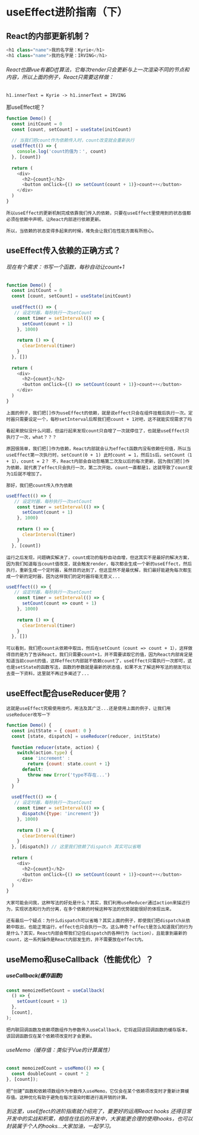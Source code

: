 # useEffect进阶指南（下）

## React的内部更新机制？

```js
<h1 class="name">我的名字是：Kyrie</h1>
<h1 class="name">我的名字是：IRVING</h1>
```

###### React也跟vue有着Diff算法，它每次render只会更新与上一次渲染不同的节点和内容，所以上面的例子，React只需要这样做：

`h1.innerText = Kyrie -> h1.innerText = IRVING`

那useEffect呢？


```js
function Demo() {
  const initCount = 0
  const [count, setCount] = useState(initCount)
  
  // 当我们把count作为依赖传入时，count改变就会重新执行
  useEffect(() => {
    console.log('count的值为：', count)
  }, [count])
  
  return (
    <div>
      <h2>{count}</h2>
      <button onClick={() => setCount(count + 1)}>count++</button>
    </div>
  ) 
}
```

`所以useEffect的更新机制完成依靠我们传入的依赖，只要在useEffect里使用到的状态值都必须在依赖中声明，让React内部进行依赖更新。`  

`所以，当依赖的状态变得多起来的时候，难免会让我们在性能方面有所担心。`

## useEffect传入依赖的正确方式？
###### 现在有个需求：书写一个函数，每秒自动让count+1

```js
function Demo() {
  const initCount = 0
  const [count, setCount] = useState(initCount)
  
  useEffect(() => {
   // 设定时器，每秒执行一次setCount
    const timer = setInterval(() => {
      setCount(count + 1)
    }, 1000)
    
    return () => {
      clearInterval(timer)
    }
  }, [])
  
  return (
    <div>
      <h2>{count}</h2>
      <button onClick={() => setCount(count + 1)}>count++</button>
    </div>
  ) 
}
```

`上面的例子，我们把[]作为useEffect的依赖，就是说effect只会在组件挂载后执行一次。定时器只需要设定一个，每秒setInterval后帮我们把count + 1对吧，这不就能实现需求了吗`

`看起来貌似没什么问题，但运行起来发现count只自增了一次就停住了，也就是useEffect只执行了一次，what？？？` 

`原因很简单，我们把[]作为依赖，React内部就会认为effect函数内没有依赖任何值，所以当useEffect第一次执行时，setCount(0 + 1) 此时count = 1，然后1s后，setCount（1 + 1），count = 2？ 不，React内部会自动忽略第二次及以后的每次更新，因为我们把[]作为依赖，就代表了effect只会执行一次，第二次开始，count一直都是1，这就导致了count变为1后就不增加了。`

`那好，我们把count传入作为依赖`
```js
useEffect(() => {
   // 设定时器，每秒执行一次setCount
    const timer = setInterval(() => {
      setCount(count + 1)
    }, 1000)
    
    return () => {
      clearInterval(timer)
    }
  }, [count])
```

`运行之后发现，问题确实解决了，count成功的每秒自动自增，但这其实不是最好的解决方案，因为我们知道每当count值改变，就会触发render，每次都会生成一个新的useEffect，然后执行，重新生成一个定时器，虽然目的达到了，但这显然不是最优解，我们最好能避免每次都生成一个新的定时器，因为这样我们的定时器将毫无意义...`


```js
useEffect(() => {
   // 设定时器，每秒执行一次setCount
    const timer = setInterval(() => {
      setCount(count => count + 1)
    }, 1000)
    
    return () => {
      clearInterval(timer)
    }
  }, [])
```

`可以看到，我们把count从依赖中取出，然后在setCount（count => count + 1），这样做得目的是为了告诉React，我们只需要count+1，并不需要读取它的值，因为React内部肯定是知道当前count的值，这样effect内部就不依赖count了，useEffect只需执行一次即可，这也是setState的函数写法，函数的参数就是最新的状态值，如果不太了解这种写法的朋友可以去查一下资料，这里就不再过多阐述了...`

## useEffect配合useReducer使用？

`这就是useEffect究极使用技巧，用法及其广泛...还是使用上面的例子，让我们用useReducer改写一下`


```js
function Demo() {
  const initState = { count: 0 }
  const [state, dispatch] = useReducer(reducer, initState)
  
  function reducer(state, action) {
    switch(action.type) {
      case 'increment' :
        return {count: state.count + 1}
      default: 
        throw new Error('type不存在...')
    } 
  }
  
  useEffect(() => {
   // 设定时器，每秒执行一次setCount
    const timer = setInterval(() => {
      dispatch({type: 'increment'})
    }, 1000)
    
    return () => {
      clearInterval(timer)
    }
  }, [dispatch]) // 这里我们依赖了dispatch 其实可以省略
  
  return (
    <div>
      <h2>{count}</h2>
      <button onClick={() => setCount(count + 1)}>count++</button>
    </div>
  ) 
}
```

`大家可能会问我，这种写法的好处是什么？其实，我们利用useReducer通过action来描述行为，实现状态和行为的分离，在多个依赖的时候这种写法的优势就能很好的体现出来。`

`还有最后一个疑点：为什么dispatch可以省略？其实上面的例子，即使我们把dispatch从依赖中取出，也能正常运行，effect也只会执行一次。这么神奇？effect是怎么知道我们的行为是什么？其实，React内部会帮我们记住dispatch的各种行为（action），且能拿到最新的count，这一系列操作是React内部发生的，并不需要放在effect内。`

## useMemo和useCallback（性能优化）？

##### useCallback(缓存函数)

```js
const memoizedSetCount = useCallback(
  () => {
    setCount(count + 1)
  },
  [count],
);
```

`把内联回调函数及依赖项数组作为参数传入useCallback，它将返回该回调函数的缓存版本，该回调函数仅在某个依赖项改变时才会更新。`


###### useMemo（缓存值：类似于Vue的计算属性）


```js
const memoizedCount = useMemo(() => {
  const doubleCount = count * 2
}, [count]);
```

`把“创建”函数和依赖项数组作为参数传入useMemo，它仅会在某个依赖项改变时才重新计算缓存值。这种优化有助于避免在每次渲染时都进行高开销的计算。`

###### 到这里，useEffect的进阶指南就介绍完了，要更好的运用React hooks 还得日常开发中的实战和积累，相信在往后的开发中，大家能更合理的使用hooks，也可以封装属于个人的hooks...大家加油，一起学习。